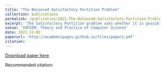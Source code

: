 ```yaml
---
title: "The Balanced Satisfactory Partition Problem"
collection: publications
permalink: /publication/2021-The-Balanced-Satisfactory-Partition-Problem
excerpt: 'The Satisfactory Partition problem asks whether it is possible to partition the vertex set of a given undirected graph into two parts such that each vertex has at least as many neighbours in its own part as in the other part. The Balanced Satisfactory Partition problem is a variant of the above problem where the two partite sets are required to have the same cardinality. Both problems are known to be NP-complete but its parameterized complexity remains open until now. We enhance our understanding of the problem from the viewpoint of parameterized complexity.'
venue: 'SOFSEM: Theory and Practice of Computer Science'
date: 2021-11-02
paperurl: 'http://academicpages.github.io/files/paper1.pdf'
citation: 
---
```


[Download paper here](https://link.springer.com/chapter/10.1007/978-3-030-67731-2_23)

Recommended citation: 

